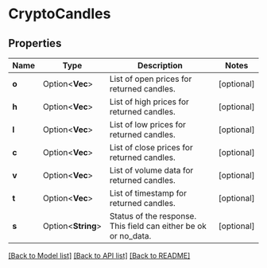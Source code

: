 # CryptoCandles

## Properties

Name | Type | Description | Notes
------------ | ------------- | ------------- | -------------
**o** | Option<**Vec<f32>**> | List of open prices for returned candles. | [optional]
**h** | Option<**Vec<f32>**> | List of high prices for returned candles. | [optional]
**l** | Option<**Vec<f32>**> | List of low prices for returned candles. | [optional]
**c** | Option<**Vec<f32>**> | List of close prices for returned candles. | [optional]
**v** | Option<**Vec<f32>**> | List of volume data for returned candles. | [optional]
**t** | Option<**Vec<i64>**> | List of timestamp for returned candles. | [optional]
**s** | Option<**String**> | Status of the response. This field can either be ok or no_data. | [optional]

[[Back to Model list]](../README.md#documentation-for-models) [[Back to API list]](../README.md#documentation-for-api-endpoints) [[Back to README]](../README.md)


